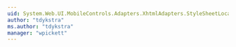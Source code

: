 ```yaml
---
uid: System.Web.UI.MobileControls.Adapters.XhtmlAdapters.StyleSheetLocation
author: "tdykstra"
ms.author: "tdykstra"
manager: "wpickett"
---
```

